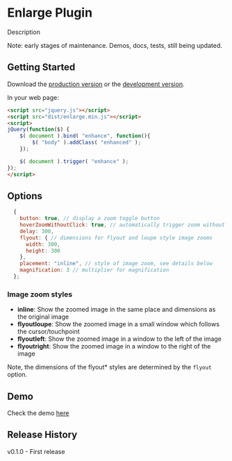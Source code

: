 # Enlarge Plugin

Description

Note: early stages of maintenance. Demos, docs, tests, still being updated.

## Getting Started
Download the [production version][min] or the [development version][max].

[min]: https://raw.github.com/filamentgroup/enlarge/master/dist/enlarge.min.js
[max]: https://raw.github.com/filamentgroup/enlarge/master/dist/enlarge.js

In your web page:

```html
<script src="jquery.js"></script>
<script src="dist/enlarge.min.js"></script>
<script>
jQuery(function($) {
	$( document ).bind( "enhance", function(){
		$( "body" ).addClass( "enhanced" );
	});

	$( document ).trigger( "enhance" );
});
</script>
```

## Options

```javascript
  {
    button: true, // display a zoom toggle button
    hoverZoomWithoutClick: true, // automatically trigger zoom without clicking, when possible
    delay: 300,
    flyout: { // dimensions for flyout and loupe style image zooms
      width: 300,
      height: 300
    },
    placement: "inline", // style of image zoom, see details below
    magnification: 3 // multiplier for magnification
  };
```

### Image zoom styles

* **inline**: Show the zoomed image in the same place and dimensions as the original image
* **flyoutloupe**: Show the zoomed image in a small window which follows the cursor/touchpoint
* **flyoutleft**: Show the zoomed image in a window to the left of the image
* **flyoutright**: Show the zoomed image in a window to the right of the image

Note, the dimensions of the flyout* styles are determined by the `flyout` option.

## Demo
Check the demo [here](http://filamentgroup.github.io/enlarge/docs/)

## Release History
v0.1.0 - First release
